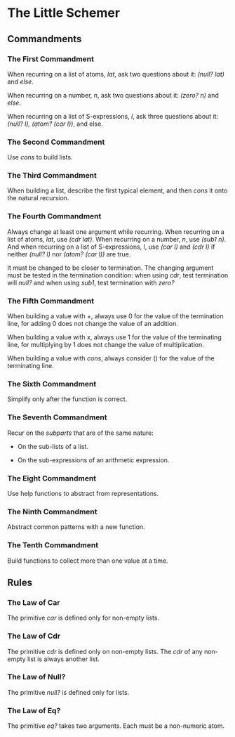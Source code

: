 # The Little Schemer

 ## Commandments

### The First Commandment
When recurring on a list of atoms, *lat*, ask two questions about it: *(null? lat)* and *else*.

When recurring on a number, n, ask two questions about it: *(zero? n)* and *else*.

When recurring on a list of S-expressions, *l*, ask three questions about it: *(null? l), (atom? (car l))*, and  else.

### The Second Commandment
Use *cons* to build lists.

### The Third Commandment
When building a list, describe the first typical element, and then *cons* it onto the natural recursion.

### The Fourth Commandment
Always change at least one argument while recurring. When recurring on a list of atoms, *lat*, use *(cdr lat)*. When recurring on a number, *n*, use *(sub1 n)*. And when recurring on a list of S-expressions, l, use *(car l)* and *(cdr l)* if neither *(null? l)* nor *(atom? (car l))* are true.

It must be changed to be closer to termination. The changing argument must be tested in the termination condition: when using *cdr*, test termination will *null?* and when  using *sub1*, test termination with *zero?*

### The Fifth Commandment
When building a value with +, always use 0 for the value of the termination line, for adding 0 does not change the value of an addition.

When building a value with x, always use 1 for the value of the terminating line, for multiplying by 1 does not change the value of multiplication.

When building a value with *cons*, always consider () for the value of the terminating line.

### The Sixth Commandment
Simplify only after the function is correct.

### The Seventh Commandment
Recur on the *subparts* that are of the same nature:

* On the sub-lists of a list.

* On the sub-expressions of an arithmetic expression.

### The Eight Commandment
Use help functions to abstract from representations.

### The Ninth Commandment
Abstract common patterns with a new function.

### The Tenth Commandment
Build functions to collect more than one value at a time.

## Rules

### The Law of Car
The primitive *car* is defined only for non-empty lists.

### The Law of Cdr
The primitive *cdr* is defined only on non-empty lists. The *cdr* of any non-empty list is always another list.

### The Law of Null?
The primitive *null?* is defined only for lists.

### The Law of Eq?
The primitive *eq?* takes two arguments. Each must be a non-numeric atom.